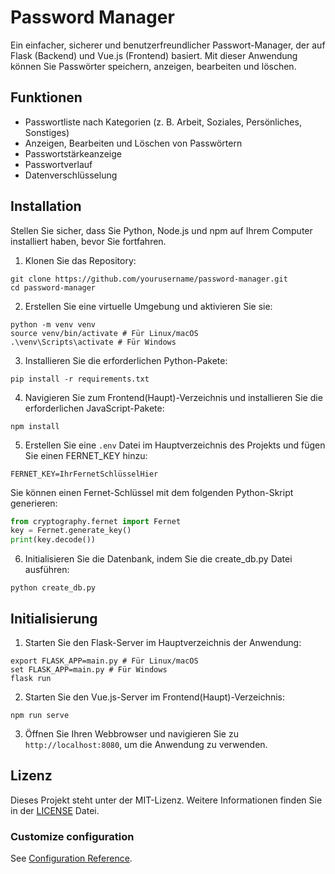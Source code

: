 # Password Manager

Ein einfacher, sicherer und benutzerfreundlicher Passwort-Manager, der auf Flask (Backend) und Vue.js (Frontend) basiert. Mit dieser Anwendung können Sie Passwörter speichern, anzeigen, bearbeiten und löschen.

## Funktionen

- Passwortliste nach Kategorien (z. B. Arbeit, Soziales, Persönliches, Sonstiges)
- Anzeigen, Bearbeiten und Löschen von Passwörtern
- Passwortstärkeanzeige
- Passwortverlauf
- Datenverschlüsselung

## Installation

Stellen Sie sicher, dass Sie Python, Node.js und npm auf Ihrem Computer installiert haben, bevor Sie fortfahren.

1. Klonen Sie das Repository:

```
git clone https://github.com/yourusername/password-manager.git
cd password-manager
```


2. Erstellen Sie eine virtuelle Umgebung und aktivieren Sie sie:

```
python -m venv venv
source venv/bin/activate # Für Linux/macOS
.\venv\Scripts\activate # Für Windows
```

3. Installieren Sie die erforderlichen Python-Pakete:

```
pip install -r requirements.txt
```


4. Navigieren Sie zum Frontend(Haupt)-Verzeichnis und installieren Sie die erforderlichen JavaScript-Pakete:

```
npm install
```


5. Erstellen Sie eine `.env` Datei im Hauptverzeichnis des Projekts und fügen Sie einen FERNET_KEY hinzu:

```
FERNET_KEY=IhrFernetSchlüsselHier
```


Sie können einen Fernet-Schlüssel mit dem folgenden Python-Skript generieren:

```python
from cryptography.fernet import Fernet
key = Fernet.generate_key()
print(key.decode())
```
6. Initialisieren Sie die Datenbank, indem Sie die create_db.py Datei ausführen:

```
python create_db.py
```

## Initialisierung

1. Starten Sie den Flask-Server im Hauptverzeichnis der Anwendung:

```
export FLASK_APP=main.py # Für Linux/macOS
set FLASK_APP=main.py # Für Windows
flask run
```


2. Starten Sie den Vue.js-Server im Frontend(Haupt)-Verzeichnis:

```
npm run serve
```


3. Öffnen Sie Ihren Webbrowser und navigieren Sie zu `http://localhost:8080`, um die Anwendung zu verwenden.

## Lizenz

Dieses Projekt steht unter der MIT-Lizenz. Weitere Informationen finden Sie in der [LICENSE](LICENSE) Datei.



### Customize configuration
See [Configuration Reference](https://cli.vuejs.org/config/).
